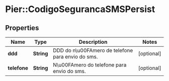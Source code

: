 # Pier::CodigoSegurancaSMSPersist

## Properties
Name | Type | Description | Notes
------------ | ------------- | ------------- | -------------
**ddd** | **String** | DDD do n\u00FAmero de telefone para envio do sms. | [optional] 
**telefone** | **String** | N\u00FAmero do telefone para envio do sms. | [optional] 


